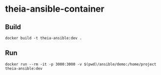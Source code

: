 # theia-ansible-container

## Build

```
docker build -t theia-ansible:dev .
```

## Run

```
docker run --rm -it -p 3000:3000 -v $(pwd)/ansible/demo:/home/project theia-ansible:dev
```